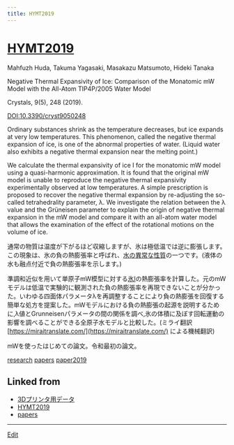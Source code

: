 ```yaml
---
title: HYMT2019
---
```

# [HYMT2019](/HYMT2019)

Mahfuzh Huda, Takuma Yagasaki, Masakazu Matsumoto, Hideki Tanaka

Negative Thermal Expansivity of Ice: Comparison of the Monatomic mW Model with the All-Atom TIP4P/2005 Water Model

Crystals, 9(5), 248  (2019).

[DOI:10.3390/cryst9050248](http://doi.org/10.3390/cryst9050248)



Ordinary substances shrink as the temperature decreases, but ice expands at very low temperatures. This phenomenon, called the negative thermal expansion of ice, is one of the abnormal properties of water. (Liquid water also exhibits a negative thermal expansion near the melting point.)



We calculate the thermal expansivity of ice I for the monatomic mW model using a quasi-harmonic approximation. It is found that the original mW model is unable to reproduce the negative thermal expansivity experimentally observed at low temperatures. A simple prescription is proposed to recover the negative thermal expansion by re-adjusting the so-called tetrahedrality parameter, λ. We investigate the relation between the λ value and the Grüneisen parameter to explain the origin of negative thermal expansion in the mW model and compare it with an all-atom water model that allows the examination of the effect of the rotational motions on the volume of ice.



通常の物質は温度が下がるほど収縮しますが、氷は極低温では逆に膨張します。この現象は、氷の負の熱膨張率と呼ばれ、[水の異常な性質](/水の異常な性質)の一つです。(液体の水も融点付近で負の熱膨張率を示します。)



準調和近似を用いて単原子mW模型に対する[氷I](/氷I)の熱膨張率を計算した。元のmWモデルは低温で実験的に観測された負の熱膨張率を再現できないことが分かった。いわゆる四面体パラメータλを再調整することにより負の熱膨張を回復する簡単な処方を提案した。mWモデルにおける負の熱膨張の起源を説明するために,λ値とGrunneisenパラメータの間の関係を調べ,氷の体積に及ぼす回転運動の影響を調べることができる全原子水モデルと比較した。(ミライ翻訳 [https://miraitranslate.com/](https://miraitranslate.com/) による機械翻訳)



mWを使ったはじめての論文。令和最初の論文。



[research](/research) [papers](/papers) [paper2019](/paper2019) 





## Linked from

* [3Dプリンタ用データ](/3Dプリンタ用データ)
* [HYMT2019](/HYMT2019)
* [papers](/papers)


----

[Edit](https://github.com/vitroid/vitroid.github.io/edit/master/MD/HYMT2019.md)

